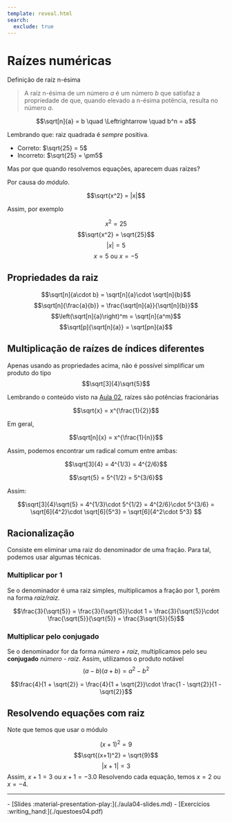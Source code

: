 ```yaml
---
template: reveal.html
search:
  exclude: true
---
```

# Raízes numéricas

Definição de raíz n-ésima

> A raíz n-ésima de um número $a$ é um número $b$ que satisfaz a propriedade de que, quando elevado a n-ésima potência, resulta no número $a$.

$$\sqrt[n]{a} = b \quad \Leftrightarrow \quad b^n = a$$

Lembrando que: raiz quadrada é _sempre_ positiva. 

- Correto: $\sqrt{25} = 5$
- Incorreto: $\sqrt{25} = \pm5$

Mas por que quando resolvemos equações, aparecem duas raízes?

Por causa do _módulo_. 

$$\sqrt{x^2} = |x|$$

Assim, por exemplo

$$x^2 = 25$$
$$\sqrt{x^2} = \sqrt{25}$$
$$|x| = 5$$
$$x = 5 \text{ ou } x = -5$$

## Propriedades da raiz

$$\sqrt[n]{a\cdot b} = \sqrt[n]{a}\cdot \sqrt[n]{b}$$
$$\sqrt[n]{\frac{a}{b}} = \frac{\sqrt[n]{a}}{\sqrt[n]{b}}$$
$$\left(\sqrt[n]{a}\right)^m = \sqrt[n]{a^m}$$
$$\sqrt[p]{\sqrt[n]{a}} = \sqrt[pn]{a}$$


## Multiplicação de raízes de índices diferentes

Apenas usando as propriedades acima, não é possível simplificar um produto do tipo 
$$\sqrt[3]{4}\sqrt{5}$$


Lembrando o conteúdo visto na [Aula 02](./aula02.md), raízes são potências fracionárias

$$\sqrt{x} = x^{\frac{1}{2}}$$

Em geral, 

$$\sqrt[n]{x} = x^{\frac{1}{n}}$$

Assim, podemos encontrar um radical comum entre ambas:

$$\sqrt[3]{4} = 4^{1/3} = 4^{2/6}$$

$$\sqrt{5} = 5^{1/2} = 5^{3/6}$$

Assim:

$$\sqrt[3]{4}\sqrt{5} =  4^{1/3}\cdot 5^{1/2} = 4^{2/6}\cdot 5^{3/6} = \sqrt[6]{4^2}\cdot \sqrt[6]{5^3} = \sqrt[6]{4^2\cdot 5^3} $$


## Racionalização

Consiste em eliminar uma raiz do denominador de uma fração. Para tal, podemos usar algumas técnicas.

### Multiplicar por 1

Se o denominador é uma raiz simples, multiplicamos a fração por 1, porém na forma _raiz/raiz_.

$$\frac{3}{\sqrt{5}} = \frac{3}{\sqrt{5}}\cdot 1 = \frac{3}{\sqrt{5}}\cdot \frac{\sqrt{5}}{\sqrt{5}} = \frac{3\sqrt{5}}{5}$$

### Multiplicar pelo conjugado 

Se o denominador for da forma _número + raiz_, multiplicamos pelo seu **conjugado** _número - raiz_. Assim, utilizamos o produto notável 
$$(a-b)(a+b) = a^2 - b^2$$

$$\frac{4}{1 + \sqrt{2}} = \frac{4}{1 + \sqrt{2}}\cdot \frac{1 - \sqrt{2}}{1 - \sqrt{2}}$$

## Resolvendo equações com raiz

Note que temos que usar o módulo

$$(x+1)^2 = 9$$
$$\sqrt{(x+1)^2} = \sqrt{9}$$
$$|x+1| = 3$$
Assim, $x+1 = 3$ ou $x+1 = -3$.0 Resolvendo cada equação, temos $x= 2$ ou $x = -4$.

---

<div class="grid cards" markdown>
 - [Slides :material-presentation-play:](./aula04-slides.md)
 - [Exercícios :writing_hand:](./questoes04.pdf)
</div>
